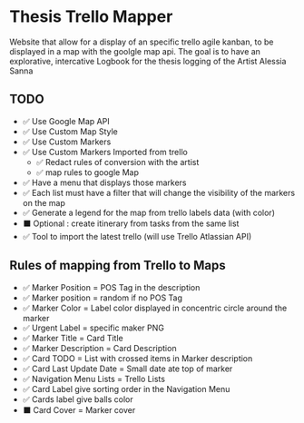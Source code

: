 # Thesis Trello Mapper

Website that allow for a display of an specific trello agile kanban, to be displayed in a map with the goolgle map api. The goal is to have an explorative, intercative Logbook for the thesis logging of the Artist Alessia Sanna


## TODO 

- ✅ Use Google Map API
- ✅ Use Custom Map Style
- ✅ Use Custom Markers 
- ✅ Use Custom Markers Imported from trello
  - ✅ Redact rules of conversion with the artist 
  - ✅ map rules to google Map
- ✅ Have a menu that displays those markers
- ✅ Each list must have a filter that will change the visibility of the markers on the map
- ✅ Generate a legend for the map from trello labels data (with color)
- ⬛ Optional : create itinerary from tasks from the same list
- ✅ Tool to import the latest trello (will use Trello Atlassian API)

## Rules of mapping from Trello to Maps

- ✅ Marker Position = POS Tag in the description 
- ✅ Marker position = random if no POS Tag
- ✅ Marker Color = Label color displayed in concentric circle around the marker
- ✅ Urgent Label = specific maker PNG
- ✅ Marker Title = Card Title
- ✅ Marker Description = Card Description 
- ✅ Card TODO = List with crossed items in Marker description
- ✅ Card Last Update Date = Small date ate top of marker
- ✅ Navigation Menu Lists = Trello Lists
- ✅ Card Label give sorting order in the Navigation Menu
- ✅ Cards label give balls color
- ⬛ Card Cover = Marker cover